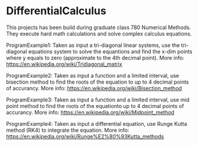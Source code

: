 # DifferentialCalculus

This projects has been build during graduate class 780 Numerical Methods. They execute hard math calculations and solve complex calculus equations. 

ProgramExample1: Taken as input a tri-diagonal linear systems, use the tri-diagonal equations system to solve the equantions and find the x-dim points where y equals to zero (approximate to the 4th decimal point). 
More info: https://en.wikipedia.org/wiki/Tridiagonal_matrix

ProgramExample2: Taken as input a function and a limited interval, use bisection method to find the roots of the equation to up to 4 decimal points of accurancy. 
More info: https://en.wikipedia.org/wiki/Bisection_method

ProgramExample3:  Taken as input a function and a limited interval, use mid point method to find the roots of the equationto up to 4 decimal points of accurancy. 
More info: https://en.wikipedia.org/wiki/Midpoint_method

ProgramExample4: Taken as input a differential equation, use Runge Kutta method (RK4) to integrate the equation.
More info: https://en.wikipedia.org/wiki/Runge%E2%80%93Kutta_methods
